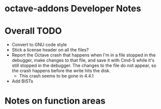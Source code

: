 octave-addons Developer Notes
=============================

# Overall TODO

* Convert to GNU code style
* Stick a license header on all the files?
* Report the Octave crash that happens when I'm in a file stopped in the debugger, make changes to that file, and save it with Cmd-S while it's still stopped in the debugger. The changes to the file do not appear, so the crash happens before the write hits the disk.
  * This crash seems to be gone in 4.4.1
* Add BISTs

# Notes on function areas


